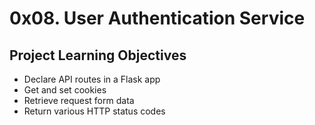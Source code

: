 # 0x08. User Authentication Service

## Project Learning Objectives
* Declare API routes in a Flask app
* Get and set cookies
* Retrieve request form data
* Return various HTTP status codes
